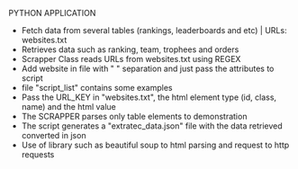 PYTHON APPLICATION

- Fetch data from several tables (rankings, leaderboards and etc) | URLs: websites.txt
- Retrieves data such as ranking, team, trophees and orders
- Scrapper Class reads URLs from websites.txt using REGEX
- Add website in file with " " separation and just pass the attributes to script
- file "script_list" contains some examples
- Pass the URL_KEY in "websites.txt", the html element type (id, class, name) and the html value
- The SCRAPPER parses only table elements to demonstration
- The script generates a "extratec_data.json" file with the data retrieved converted in json
- Use of library such as beautiful soup to html parsing and request to http requests
